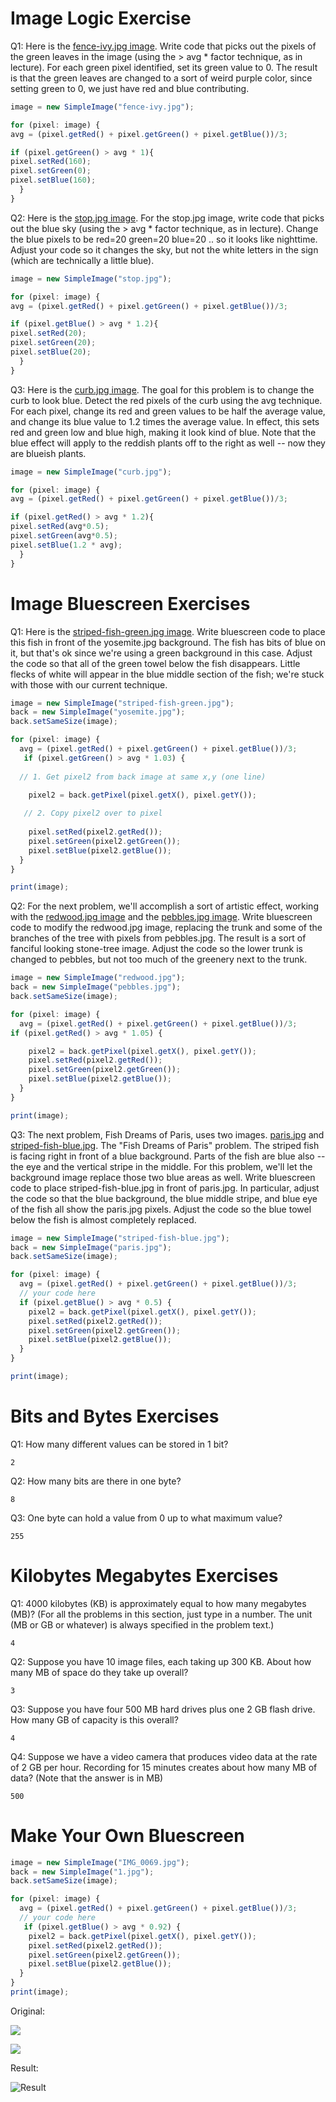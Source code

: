 
# Image Logic Exercise

Q1: Here is the [fence-ivy.jpg image](https://lagunita.stanford.edu/c4x/Engineering/CS101/asset/fence-ivy.jpg). Write code that picks out the pixels of the green leaves in the image (using the > avg * factor technique, as in lecture). For each green pixel identified, set its green value to 0. The result is that the green leaves are changed to a sort of weird purple color, since setting green to 0, we just have red and blue contributing.

```javascript
image = new SimpleImage("fence-ivy.jpg");

for (pixel: image) {
avg = (pixel.getRed() + pixel.getGreen() + pixel.getBlue())/3;

if (pixel.getGreen() > avg * 1){
pixel.setRed(160);
pixel.setGreen(0);
pixel.setBlue(160);
  }
}
```

Q2: Here is the [stop.jpg image](https://lagunita.stanford.edu/c4x/Engineering/CS101/asset/stop.jpg). For the stop.jpg image, write code that picks out the blue sky (using the > avg * factor technique, as in lecture). Change the blue pixels to be red=20 green=20 blue=20 .. so it looks like nighttime. Adjust your code so it changes the sky, but not the white letters in the sign (which are technically a little blue).

```javascript
image = new SimpleImage("stop.jpg");

for (pixel: image) {
avg = (pixel.getRed() + pixel.getGreen() + pixel.getBlue())/3;

if (pixel.getBlue() > avg * 1.2){
pixel.setRed(20);
pixel.setGreen(20);
pixel.setBlue(20);
  }
}
```

Q3: Here is the [curb.jpg image](https://lagunita.stanford.edu/c4x/Engineering/CS101/asset/curb.jpg). The goal for this problem is to change the curb to look blue. Detect the red pixels of the curb using the avg technique. For each pixel, change its red and green values to be half the average value, and change its blue value to 1.2 times the average value. In effect, this sets red and green low and blue high, making it look kind of blue. Note that the blue effect will apply to the reddish plants off to the right as well -- now they are blueish plants.

```javascript
image = new SimpleImage("curb.jpg");

for (pixel: image) {
avg = (pixel.getRed() + pixel.getGreen() + pixel.getBlue())/3;

if (pixel.getRed() > avg * 1.2){
pixel.setRed(avg*0.5);
pixel.setGreen(avg*0.5);
pixel.setBlue(1.2 * avg);
  }
}
```

# Image Bluescreen Exercises

Q1: Here is the [striped-fish-green.jpg image](https://lagunita.stanford.edu/c4x/Engineering/CS101/asset/striped-fish-green.jpg). Write bluescreen code to place this fish in front of the yosemite.jpg background. The fish has bits of blue on it, but that's ok since we're using a green background in this case. Adjust the code so that all of the green towel below the fish disappears. Little flecks of white will appear in the blue middle section of the fish; we're stuck with those with our current technique.

```javascript
image = new SimpleImage("striped-fish-green.jpg");
back = new SimpleImage("yosemite.jpg");
back.setSameSize(image);

for (pixel: image) {
  avg = (pixel.getRed() + pixel.getGreen() + pixel.getBlue())/3;
   if (pixel.getGreen() > avg * 1.03) {
   
  // 1. Get pixel2 from back image at same x,y (one line)
  
    pixel2 = back.getPixel(pixel.getX(), pixel.getY());

   // 2. Copy pixel2 over to pixel
   
    pixel.setRed(pixel2.getRed());
    pixel.setGreen(pixel2.getGreen());
    pixel.setBlue(pixel2.getBlue());
  }
}

print(image);
```
Q2: For the next problem, we'll accomplish a sort of artistic effect, working with the [redwood.jpg image](https://lagunita.stanford.edu/assets/courseware/v1/6487ea9f87a143966e9fb26217f2fae4/c4x/Engineering/CS101/asset/redwood.jpg) and the [pebbles.jpg image](https://lagunita.stanford.edu/assets/courseware/v1/a51b79b6149a16518c1eaf524cb574f7/c4x/Engineering/CS101/asset/pebbles.jpg). Write bluescreen code to modify the redwood.jpg image, replacing the trunk and some of the branches of the tree with pixels from pebbles.jpg. The result is a sort of fanciful looking stone-tree image. Adjust the code so the lower trunk is changed to pebbles, but not too much of the greenery next to the trunk.

```javascript
image = new SimpleImage("redwood.jpg");
back = new SimpleImage("pebbles.jpg");
back.setSameSize(image);

for (pixel: image) {
  avg = (pixel.getRed() + pixel.getGreen() + pixel.getBlue())/3;
if (pixel.getRed() > avg * 1.05) {

    pixel2 = back.getPixel(pixel.getX(), pixel.getY());
    pixel.setRed(pixel2.getRed());
    pixel.setGreen(pixel2.getGreen());
    pixel.setBlue(pixel2.getBlue());
  }
}

print(image);
```

Q3: The next problem, Fish Dreams of Paris, uses two images. [paris.jpg](https://lagunita.stanford.edu/assets/courseware/v1/7d61016dbb9ee943757ed9d41a890a98/c4x/Engineering/CS101/asset/paris.jpg) and [striped-fish-blue.jpg](https://lagunita.stanford.edu/assets/courseware/v1/ffca530896a4e0a5544333235a395bf1/c4x/Engineering/CS101/asset/striped-fish-blue.jpg). The "Fish Dreams of Paris" problem.
The striped fish is facing right in front of a blue background. Parts of the fish are blue also -- the eye and the vertical stripe in the middle. For this problem, we'll let the background image replace those two blue areas as well.
Write bluescreen code to place striped-fish-blue.jpg in front of paris.jpg. In particular, adjust the code so that the blue background, the blue middle stripe, and blue eye of the fish all show the paris.jpg pixels. Adjust the code so the blue towel below the fish is almost completely replaced.

```javascript
image = new SimpleImage("striped-fish-blue.jpg");
back = new SimpleImage("paris.jpg");
back.setSameSize(image);

for (pixel: image) {
  avg = (pixel.getRed() + pixel.getGreen() + pixel.getBlue())/3;
  // your code here
  if (pixel.getBlue() > avg * 0.5) {
    pixel2 = back.getPixel(pixel.getX(), pixel.getY());
    pixel.setRed(pixel2.getRed());
    pixel.setGreen(pixel2.getGreen());
    pixel.setBlue(pixel2.getBlue());
  }
}

print(image);
```

# Bits and Bytes Exercises

Q1: How many different values can be stored in 1 bit?

```
2
```

Q2: How many bits are there in one byte?

```
8
```

Q3: One byte can hold a value from 0 up to what maximum value?

```
255
```

# Kilobytes Megabytes Exercises

Q1: 4000 kilobytes (KB) is approximately equal to how many megabytes (MB)? (For all the problems in this section, just type in a number. The unit (MB or GB or whatever) is always specified in the problem text.)

```
4
```

Q2: Suppose you have 10 image files, each taking up 300 KB. About how many MB of space do they take up overall?

```
3
```

Q3: Suppose you have four 500 MB hard drives plus one 2 GB flash drive. How many GB of capacity is this overall?

```
4
```

Q4: Suppose we have a video camera that produces video data at the rate of 2 GB per hour. Recording for 15 minutes creates about how many MB of data? (Note that the answer is in MB)

```
500
```

# Make Your Own Bluescreen

```javascript
image = new SimpleImage("IMG_0069.jpg");
back = new SimpleImage("1.jpg");
back.setSameSize(image);

for (pixel: image) {
  avg = (pixel.getRed() + pixel.getGreen() + pixel.getBlue())/3;
  // your code here
   if (pixel.getBlue() > avg * 0.92) {
    pixel2 = back.getPixel(pixel.getX(), pixel.getY());
    pixel.setRed(pixel2.getRed());
    pixel.setGreen(pixel2.getGreen());
    pixel.setBlue(pixel2.getBlue());
  }
}
print(image);
```
Original:

![](https://lh3.googleusercontent.com/Cki2pIN7XoLRygkbT7vCM1OZ5qVpCdTt_7zdHw8t6hl2-zd-IrE-pS4qBxxZEdAQiqBAryuCP3qTB587E81Ots3OqDMZ5DwFI8zurwbXKVrYaHlVQI-MwCV1TrxFMx3ZhqnjVlQGKH7WrXSEMMrSsMdWO3S5gTMX94YXaMZZ-kMMlmNWmQfQqCE5xYIRfmYO0hnRFAIxnXWvRVNhJj_4ZBzQkDmmqq_av4HsRS3WMeStWuqLnppeUquQeRMK5i1247DO7FvrfqO-d0-65rzCrlrIzT5y1Vc9rxYWPdDS017M2NAUuQp2OunAvYa6qDQ_9hTHCYNY3xNfUAbZETcs0QyTTgMzjRAgWtIJ7cQUgP2Ccw_T6F6QVdap3xVHfjxmyzUsy1Pu6M4Vd92ZFDUgT1vu_l14uDTMkQ_VIUZn-LAoqsgns1xHEMRwJkR5OEMm1NDEVDUNgfhpMlGbrth3VzIgSk0qrrrswytmb9hgkakJUwqTwcadh0ApF_9ZlRSphCeOES2eq0du2Ec65jQUtsJLDVlIB50g9W1RvhpM6FcjdncxC0LtfUl1dlFkxKkwjQg3Iuz9zZHfbYptx3tufPzMCAkjMXmz2bseEKB2pwPZiaQc4vQOXNWYkWUjrRU_FTsttxDSeevQflV2zf7nHg6_0xAWuzc=w800-h449-no)

![](https://lh3.googleusercontent.com/XbyV-LIkhoJ0Phdm1-pkx5Knx5PvR4h3X7tuOnuFJGmHv2rtSFmoGV3gmJJxFcIAnUtIlDtbvN1CY8RjEaMbfG4WM5lTi0bjdRgj0IX9iVQH56n19mlVvJzxzebfdx7q6-Bj4onqAqklOKE4BMZJmYN8nnlRFNXuMRWiyrssC6bTKM9ZWgG17Dsx-ODOw_nsjltMceoLyVPH8Ow4qtwNaSCp4RsKXbaIatWlTPF8NW45ssB4JTMXkRS5ZuBe8bJ8fuEt9Ll2cejasoN2N6Q0WfBuGTkj-uSnKA-0CamddwITUlf_VqfPL1dDKHpmtCzcXtJzlpo3u3FuTsklAREqyLEFF-0hW9LVsb95XeoF518Fx7PxmByQP1E-agFj78-VaxGwxYHFq22t6bo-aFcsmc-Swb7SV7IR_F7eybZ99mHTHIyYhTqdRe2uhYYd9ZyU0Rlomid75xk5nN3LRdI5mHT9vGPoA1DLVag4dfMhF77EdqUdw4m7vAahFHsAHPRNl7acp5uBdxkhKaIPD1pRYFEsOcpNTOjIbSgy-5zadKkm7nrpzb6Dr_CYLU74AzCU_xUGjF2AwcvjEHfPpGflEhHo13NUba1ox5MVyjARAGME5HSiQj8eLWmR9xfMFjrHdPB5BJrA3MqrxqNzHdWkyei6GUrK0SM=w800-h600-no)


Result:

![Result](https://lh3.googleusercontent.com/5Vz74DfiiQ04efkKVUFQH4ohFiZWmy7wg378boPweB-r_tXqyoH8gx5J6eL3jhHGTyWh_pTa7FjEmidpIsECS3ewzMQe4gpNWw4ddDNjU6Oyps4f1ND1voOU8F18oYKWup17RWNUCs3hjEErCWqKNuL3s8Pln95UAgSF1hi0muhVMTlFrE73uKHBwEG8El9Jadv1wg1SFLCQVTjKgFRzdeY1EsN367Pvg61MWB0CYJDQbYeKha-NLbDV7PNBfNXM3ZJWZO95xjh8x5pSTRj0KWIyGGDxilJtwP5eQJJa5ZWK9Ri-YRjTAbZLI9HxBRvrP5FJ9YlP4IG5U_tNANzYQdbztwgYhTwmjR3EWWdeK1pgdXzBuYNmCrSkROI0Dp7FdKVE0pKTnpMfXHsapH1HNm2kKCv4OhKiD87UaT6lELBYfhH8V1OdZJxIk6vmyCVibrsby6jXYeO54SEUIJhf9vabnnCThVF4CRZ0jiWUd6vzzDxX7OVRJZPi_olsefulWSV5klbRMs_jr0JDK5rjrEYquBS9J7QFJx9XGMRHFxXVf0l21zGVjZmf4uYEROdVm4dYADLCOtWk3Aol1OiYlyDCtFMve4mind4qvxMU--Y6WR_dqxmwA4oAgVqmWHVx0W7BhX3yUaoOnNAlg4a5PRNzh8P4Btk=w800-h600-no)
